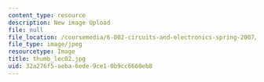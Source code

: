 ```yaml
---
content_type: resource
description: New image Upload
file: null
file_location: /coursemedia/6-002-circuits-and-electronics-spring-2007/32a276f5aeba6ede9ce10b9cc6660eb8_thumb_lec02.jpg
file_type: image/jpeg
resourcetype: Image
title: thumb_lec02.jpg
uid: 32a276f5-aeba-6ede-9ce1-0b9cc6660eb8
---
```


